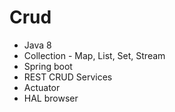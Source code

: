 # Crud
 * Java 8
 * Collection - Map, List, Set, Stream
 * Spring boot
 * REST CRUD Services
 * Actuator
 * HAL browser

